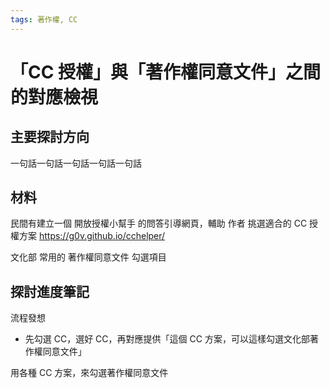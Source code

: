```yaml
---
tags: 著作權, CC
---
```


# 「CC 授權」與「著作權同意文件」之間的對應檢視

## 主要探討方向

一句話一句話一句話一句話一句話

## 材料

民間有建立一個 開放授權小幫手 的問答引導網頁，輔助 作者 挑選適合的 CC 授權方案
https://g0v.github.io/cchelper/

文化部 常用的 著作權同意文件
勾選項目

## 探討進度筆記

流程發想
- 先勾選 CC，選好 CC，再對應提供「這個 CC 方案，可以這樣勾選文化部著作權同意文件」

用各種 CC 方案，來勾選著作權同意文件








